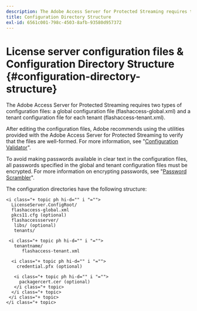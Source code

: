 ```yaml
---
description: The Adobe Access Server for Protected Streaming requires two types of configuration files  a global configuration file (flashaccess-global.xml) and a tenant configuration file for each tenant (flashaccess-tenant.xml).
title: Configuration Directory Structure
exl-id: 6561c001-798c-4503-8afb-93580d957372
---
```

# License server configuration files & Configuration Directory Structure {#configuration-directory-structure}

The Adobe Access Server for Protected Streaming requires two types of configuration files: a global configuration file (flashaccess-global.xml) and a tenant configuration file for each tenant (flashaccess-tenant.xml).

After editing the configuration files, Adobe recommends using the utilities provided with the Adobe Access Server for Protected Streaming to verify that the files are well-formed. For more information, see "[Configuration Validator](../../aaxs-protected-streaming/aaxs-protected-streaming-utilities/configuration-validator.md)".

To avoid making passwords available in clear text in the configuration files, all passwords specified in the global and tenant configuration files must be encrypted. For more information on encrypting passwords, see "[Password Scrambler](../../aaxs-protected-streaming/aaxs-protected-streaming-utilities/password-scrambler.md)".

The configuration directories have the following structure:

```
<i class="+ topic ph hi-d="" i "="">
  LicenseServer.ConfigRoot/  
  flashaccess-global.xml  
  pkcs11.cfg (optional)  
  flashaccessserver/  
   libs/ (optional)  
   tenants/  
     
 <i class="+ topic ph hi-d="" i "="">
   tenantname/  
      flashaccess-tenant.xml  
       
  <i class="+ topic ph hi-d="" i "="">
    credential.pfx (optional)  
        
   <i class="+ topic ph hi-d="" i "="">
     packagercert.cer (optional) 
   </i class="+ topic> 
  </i class="+ topic> 
 </i class="+ topic> 
</i class="+ topic>
```
